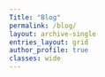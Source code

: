 ```yaml
---
Title: "Blog"
permalink: /blog/
layout: archive-single
entries_layout: grid
author_profile: true
classes: wide
---
```

